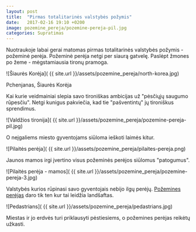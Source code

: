 ```yaml
---
layout: post
title:  "Pirmas totalitarinės valstybės požymis"
date:   2017-02-16 19:10 +0200
image: pozemine_pereja/pozemine-pereja-pil.jpg
categories: Supratimas
---
```


Nuotraukoje labai gerai matomas pirmas totalitarinės valstybės požymis - požeminė perėja.
Požeminė perėja netgi per siaurą gatvelę. Paslėpt žmones po žeme - 
mėgstamiausia tironų pramoga.

![Šiaurės Korėja]( {{ site.url }}/assets/pozemine_pereja/north-korea.jpg)
<div class="lighter smaller" style="margin:12px 0;">Pchenjanas, Šiaurės Korėja</div>

Kai kurie veidmainiai slepia savo tironiškas ambicijas už "pėsčiųjų saugumo rūpesčiu".
Netgi kunigus pakviečia, kad tie "pašventintų" jų tironiškus sprendimus.

![Valdžios tironija]( {{ site.url }}/assets/pozemine_pereja/pozemine-pereja-pil.jpg)

O neįgaliems miesto gyventojams siūloma ieškoti laimės kitur.

![Pilaitės perėja]( {{ site.url }}/assets/pozemine_pereja/pilaites-pereja.png)

Jaunos mamos irgi įvertino visus požeminės perėjos siūlomus "patogumus".

![Pilaitės perėja - mamos]( {{ site.url }}/assets/pozemine_pereja/pozemine-pereja-3.jpg)

Valstybės kurios rūpinasi savo gyventojais nebijo ilgų perėjų.
<a href="/dizainas/2016/11/23/cuyperspassage-pati-maloniausia-pozemine-pereja.html">Požemines perėjas</a> daro
tik ten kur tai leidžia landšaftas.

![Pedastrians]( {{ site.url }}/assets/pozemine_pereja/pedastrians.jpg)

Miestas ir jo erdvės turi priklausyti pėstiesiems, o požemines perėjas reikėtų užkasti.


